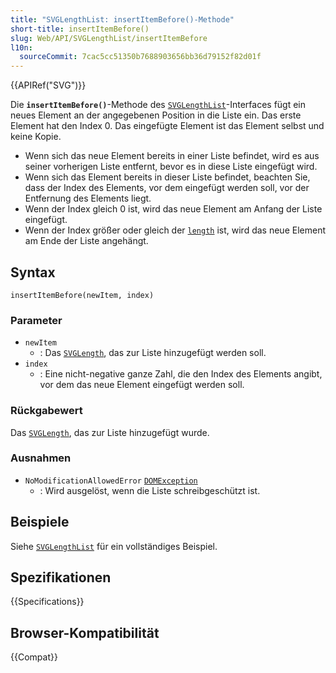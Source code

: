 ```yaml
---
title: "SVGLengthList: insertItemBefore()-Methode"
short-title: insertItemBefore()
slug: Web/API/SVGLengthList/insertItemBefore
l10n:
  sourceCommit: 7cac5cc51350b7688903656bb36d79152f82d01f
---
```


{{APIRef("SVG")}}

Die **`insertItemBefore()`**-Methode des [`SVGLengthList`](/de/docs/Web/API/SVGLengthList)-Interfaces fügt ein neues Element an der angegebenen Position in die Liste ein. Das erste Element hat den Index 0. Das eingefügte Element ist das Element selbst und keine Kopie.

- Wenn sich das neue Element bereits in einer Liste befindet, wird es aus seiner vorherigen Liste entfernt, bevor es in diese Liste eingefügt wird.
- Wenn sich das Element bereits in dieser Liste befindet, beachten Sie, dass der Index des Elements, vor dem eingefügt werden soll, vor der Entfernung des Elements liegt.
- Wenn der Index gleich 0 ist, wird das neue Element am Anfang der Liste eingefügt.
- Wenn der Index größer oder gleich der [`length`](/de/docs/Web/API/SVGLengthList/length) ist, wird das neue Element am Ende der Liste angehängt.

## Syntax

```js-nolint
insertItemBefore(newItem, index)
```

### Parameter

- `newItem`
  - : Das [`SVGLength`](/de/docs/Web/API/SVGLength), das zur Liste hinzugefügt werden soll.
- `index`
  - : Eine nicht-negative ganze Zahl, die den Index des Elements angibt, vor dem das neue Element eingefügt werden soll.

### Rückgabewert

Das [`SVGLength`](/de/docs/Web/API/SVGLength), das zur Liste hinzugefügt wurde.

### Ausnahmen

- `NoModificationAllowedError` [`DOMException`](/de/docs/Web/API/DOMException)
  - : Wird ausgelöst, wenn die Liste schreibgeschützt ist.

## Beispiele

Siehe [`SVGLengthList`](/de/docs/Web/API/SVGLengthList) für ein vollständiges Beispiel.

## Spezifikationen

{{Specifications}}

## Browser-Kompatibilität

{{Compat}}
